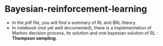 # Bayesian-reinforcement-learning

- In the pdf file, you will find a summary of RL and BRL theory.
- In notebook (not yet well documented), there is a implementation of Markov decision process, its solution and one bayesian solution of RL : **Thompson sampling**.
